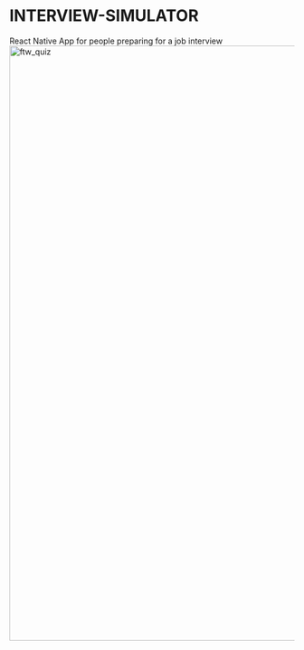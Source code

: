 # INTERVIEW-SIMULATOR
React Native App for people preparing for a job interview
<img width="1050" alt="ftw_quiz" src="https://user-images.githubusercontent.com/7899896/232323512-18890d55-dc5d-4e1a-851b-6a24d1b5daad.png">

